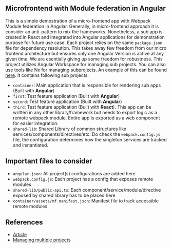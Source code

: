 ## Microfrontend with Module federation in Angular

This is a simple demostration of a micro-frontend app with Webpack Module federation in Angular. Generally, in micro-frontend approach it is consider an anti-pattern to mix the frameworks. Nonetheless, a sub app is created in React and integrated into Angular applications for demonstration purpose for future use case. Each project relies on the same `package.json` file for dependency resolution. This takes away few freedom from our micro frontend architecture but ensures only one Angular Version is active at any given time. We are esentially giving up some freedom for robustness. This project utilizes Angular Workspace for managing sub projects. You can also use tools like Nx for managing subprojects. An example of this can be found [here](https://github.com/Rumit0270/ng-mf-example). It contains following sub projects:

- `container`: Main application that is responsible for rendering sub apps (Built with **Angular**)
- `first`: Test feature application (Built with **Angular**)
- `second`: Test feature application (Built with **Angular**)
- `third`: Test feature application (Built with **React**). This app can be written in any other library/framework but needs to export logic as a remote webpack module. Entire app is exported as a web component for easier integration.
- `shared-lib`: Shared Library of common structures like services/components/directives/etc. Do check the `webpack.config.js` file, the configuration determines how the singleton services are tracked and instantiated.

## Important files to consider

- `angular.json`: All project(s) configurations are added here
- `webpack.config.js`: Each project has a config that exposes remote modules
- `shared-lib/public-api.ts`: Each component/service/module/directive exposed by shared library has to be placed here
- `container/assets/mf.manifest.json`: Manifest file to track accessible remote modules

## References

- [Article](https://www.angulararchitects.io/en/blog/the-microfrontend-revolution-module-federation-in-webpack-5/)
- [Managing multiple projects](https://angular.io/guide/file-structure)
